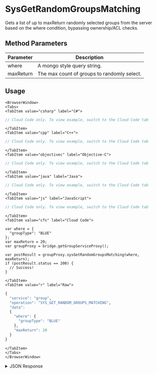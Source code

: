 # SysGetRandomGroupsMatching

Gets a list of up to maxReturn randomly selected groups from the server based on the where condition, bypassing ownership/ACL checks.

<PartialServop service_name="group" operation_name="SYS_GET_RANDOM_GROUPS_MATCHING" />

## Method Parameters
Parameter | Description
--------- | -----------
where | A mongo style query string.
maxReturn | The max count of groups to randomly select.

## Usage

```mdx-code-block
<BrowserWindow>
<Tabs>
<TabItem value="csharp" label="C#">
```

```csharp
// Cloud Code only. To view example, switch to the Cloud Code tab
```

```mdx-code-block
</TabItem>
<TabItem value="cpp" label="C++">
```

```cpp
// Cloud Code only. To view example, switch to the Cloud Code tab
```

```mdx-code-block
</TabItem>
<TabItem value="objectivec" label="Objective-C">
```

```objectivec
// Cloud Code only. To view example, switch to the Cloud Code tab
```

```mdx-code-block
</TabItem>
<TabItem value="java" label="Java">
```

```java
// Cloud Code only. To view example, switch to the Cloud Code tab
```

```mdx-code-block
</TabItem>
<TabItem value="js" label="JavaScript">
```

```javascript
// Cloud Code only. To view example, switch to the Cloud Code tab
```

```mdx-code-block
</TabItem>
<TabItem value="cfs" label="Cloud Code">
```

```cfscript
var where = {
  "groupType": "BLUE"
};
var maxReturn = 20;
var groupProxy = bridge.getGroupServiceProxy();

var postResult = groupProxy.sysGetRandomGroupsMatching(where, maxReturn);
if (postResult.status == 200) {
  // Success!
}
```

```mdx-code-block
</TabItem>
<TabItem value="r" label="Raw">
```

```r
{
  "service": "group",
  "operation": "SYS_GET_RANDOM_GROUPS_MATCHING",
  "data":
  {
    "where": {
      "groupType": "BLUE"
    },
    "maxReturn": 20
  }
}
```

```mdx-code-block
</TabItem>
</Tabs>
</BrowserWindow>
```

<details>
<summary>JSON Response</summary>

```json
{
  "data": {
    "count": 1,
    "groups": [
      {
        "gameId": "23782",
        "groupId": "2bf538d1-19ea-4e14-9862-f979215e09b7",
        "ownerId": "7f06ee4d-bc40-48ea-aa27-d3b73059491b",
        "name": "gname1",
        "groupType": "group1",
        "createdAt": 1594906094270,
        "updatedAt": 1594906094270,
        "members": {
          "10b6d6fa-0aa6-43b0-a7b3-48aff2d13312": {
            "role": "MEMBER",
            "attributes": {}
          },
          "7f06ee4d-bc40-48ea-aa27-d3b73059491b": {
            "role": "OWNER",
            "attributes": {}
          }
        },
        "pendingMembers": {
          "10b6d6fa-0aa6-43b0-a7b3-48aff2d13312": {
            "role": "MEMBER",
            "attributes": {},
            "pendingReason": "INVITED_TO_JOIN"
          }
        },
        "version": 1,
        "data": {},
        "summaryData": {},
        "isOpenGroup": true,
        "defaultMemberAttributes": {},
        "memberCount": 2,
        "invitedPendingMemberCount": 1,
        "requestingPendingMemberCount": 0,
        "acl": {
          "member": 2,
          "other": 2
        }
      }
    ]
  },
  "status": 200
}
```
</details>

